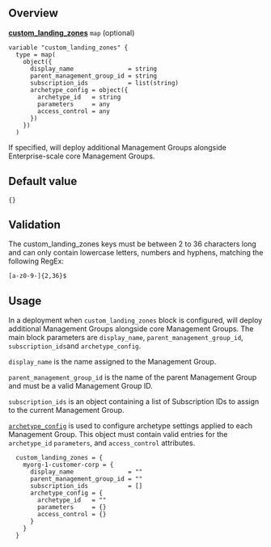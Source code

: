 ## Overview

[**custom_landing_zones**](#overview) `map` (optional)

```hcl
variable "custom_landing_zones" {
  type = map(
    object({
      display_name               = string
      parent_management_group_id = string
      subscription_ids           = list(string)
      archetype_config = object({
        archetype_id   = string
        parameters     = any
        access_control = any
      })
    })
  )
```

If specified, will deploy additional Management Groups alongside Enterprise-scale core Management Groups.

## Default value

`{}`

## Validation

The custom_landing_zones keys must be between 2 to 36 characters long and can only contain lowercase letters, numbers and hyphens, matching the following RegEx:

`[a-z0-9-]{2,36}$`

## Usage

In a deployment when `custom_landing_zones` block is configured, will deploy additional Management Groups alongside core Management Groups.
The main block parameters are `display_name`, `parent_management_group_id`, `subscription_ids`and `archetype_config`.

`display_name` is the name assigned to the Management Group.

`parent_management_group_id` is the name of the parent Management Group and must be a valid Management Group ID.

`subscription_ids` is an object containing a list of Subscription IDs to assign to the current Management Group.

[`archetype_config`](https://github.com/Azure/terraform-azurerm-caf-enterprise-scale/wiki/%5BUser-Guide%5D-Archetype-Definitions) is used to configure archetype settings applied to each Management Group. This object must contain valid entries for the `archetype_id` `parameters`, and `access_control` attributes.

```hcl
  custom_landing_zones = {
    myorg-1-customer-corp = {
      display_name               = ""
      parent_management_group_id = ""
      subscription_ids           = []
      archetype_config = {
        archetype_id   = ""
        parameters     = {}
        access_control = {}
      }
    }
  }
```

[//]: # "************************"
[//]: # "INSERT LINK LABELS BELOW"
[//]: # "************************"
[this_page]: # "Link for the current page."
